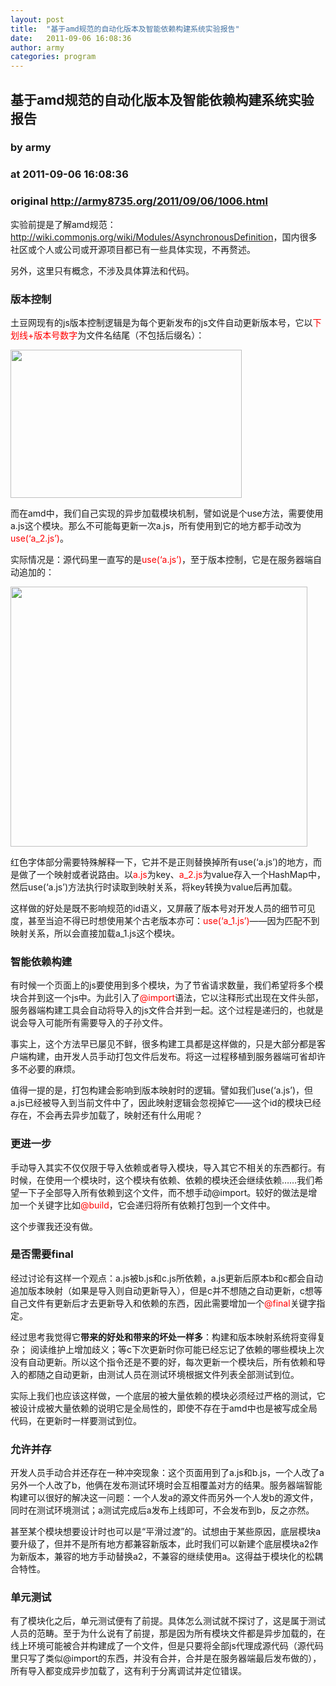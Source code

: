 ```yaml
---
layout: post
title:  "基于amd规范的自动化版本及智能依赖构建系统实验报告"
date:   2011-09-06 16:08:36
author: army
categories: program
---
```


## 基于amd规范的自动化版本及智能依赖构建系统实验报告
### by army
### at 2011-09-06 16:08:36
### original <http://army8735.org/2011/09/06/1006.html>

<p>实验前提是了解amd规范：<a href="http://wiki.commonjs.org/wiki/Modules/AsynchronousDefinition">http://wiki.commonjs.org/wiki/Modules/AsynchronousDefinition</a>，国内很多社区或个人或公司或开源项目都已有一些具体实现，不再赘述。</p>
<p>另外，这里只有概念，不涉及具体算法和代码。</p>
<h3>版本控制</h3>
<p>土豆网现有的js版本控制逻辑是为每个更新发布的js文件自动更新版本号，它以<span style="color:#ff0000">下划线+版本号数字</span>为文件名结尾（不包括后缀名）：</p>
<p><a href="http://army8735.org/wp-content/uploads/2011/09/1.png"><img title="1" src="http://army8735.org/wp-content/uploads/2011/09/1.png" alt="" width="370" height="237"></a></p>
<p>而在amd中，我们自己实现的异步加载模块机制，譬如说是个use方法，需要使用a.js这个模块。那么不可能每更新一次a.js，所有使用到它的地方都手动改为<span style="color:#ff0000">use(‘a_2.js’)</span>。</p>
<p>实际情况是：源代码里一直写的是<span style="color:#ff0000">use(‘a.js’)</span>，至于版本控制，它是在服务器端自动追加的：</p>
<p><a href="http://army8735.org/wp-content/uploads/2011/09/2.png"><img title="2" src="http://army8735.org/wp-content/uploads/2011/09/2.png" alt="" width="475" height="416"></a></p>
<p>红色字体部分需要特殊解释一下，它并不是正则替换掉所有use(‘a.js’)的地方，而是做了一个映射或者说路由。以<span style="color:#ff0000">a.js</span>为key、<span style="color:#ff0000">a_2.js</span>为value存入一个HashMap中，然后use(‘a.js’)方法执行时读取到映射关系，将key转换为value后再加载。</p>
<p>这样做的好处是既不影响规范的id语义，又屏蔽了版本号对开发人员的细节可见度，甚至当迫不得已时想使用某个古老版本亦可：<span style="color:#ff0000">use(‘a_1.js’)</span>——因为匹配不到映射关系，所以会直接加载a_1.js这个模块。</p>
<h3>智能依赖构建</h3>
<p>有时候一个页面上的js要使用到多个模块，为了节省请求数量，我们希望将多个模块合并到这一个js中。为此引入了<span style="color:#ff0000">@import</span>语法，它以注释形式出现在文件头部，服务器端构建工具会自动将导入的js文件合并到一起。这个过程是递归的，也就是说会导入可能所有需要导入的子孙文件。</p>
<p>事实上，这个方法早已屡见不鲜，很多构建工具都是这样做的，只是大部分都是客户端构建，由开发人员手动打包文件后发布。将这一过程移植到服务器端可省却许多不必要的麻烦。</p>
<p>值得一提的是，打包构建会影响到版本映射时的逻辑。譬如我们use(‘a.js’)，但a.js已经被导入到当前文件中了，因此映射逻辑会忽视掉它——这个id的模块已经存在，不会再去异步加载了，映射还有什么用呢？</p>
<h3>更进一步</h3>
<p>手动导入其实不仅仅限于导入依赖或者导入模块，导入其它不相关的东西都行。有时候，在使用一个模块时，这个模块有依赖、依赖的模块还会继续依赖……我们希望一下子全部导入所有依赖到这个文件，而不想手动@import。较好的做法是增加一个关键字比如<span style="color:#ff0000">@build</span>，它会递归将所有依赖打包到一个文件中。</p>
<p>这个步骤我还没有做。</p>
<h3>是否需要final</h3>
<p>经过讨论有这样一个观点：a.js被b.js和c.js所依赖，a.js更新后原本b和c都会自动追加版本映射（如果是导入则自动更新导入），但是c并不想随之自动更新，c想等自己文件有更新后才去更新导入和依赖的东西，因此需要增加一个<span style="color:#ff0000">@final</span>关键字指定。</p>
<p>经过思考我觉得它<strong>带来的好处和带来的坏处一样多</strong>：构建和版本映射系统将变得复杂； 阅读维护上增加歧义；等c下次更新时你可能已经忘记了依赖的哪些模块上次没有自动更新。所以这个指令还是不要的好，每次更新一个模块后，所有依赖和导入的都随之自动更新，由测试人员在测试环境根据文件列表全部测试到位。</p>
<p>实际上我们也应该这样做，一个底层的被大量依赖的模块必须经过严格的测试，它被设计成被大量依赖的说明它是全局性的，即使不存在于amd中也是被写成全局代码，在更新时一样要测试到位。</p>
<h3>允许并存</h3>
<p>开发人员手动合并还存在一种冲突现象：这个页面用到了a.js和b.js，一个人改了a另外一个人改了b，他俩在发布测试环境时会互相覆盖对方的结果。服务器端智能构建可以很好的解决这一问题：一个人发a的源文件而另外一个人发b的源文件，同时在测试环境测试；a测试完成后a发布上线即可，不会发布到b，反之亦然。</p>
<p>甚至某个模块想要设计时也可以是“平滑过渡”的。试想由于某些原因，底层模块a要升级了，但并不是所有地方都兼容新版本，此时我们可以新建个底层模块a2作为新版本，兼容的地方手动替换a2，不兼容的继续使用a。这得益于模块化的松耦合特性。</p>
<h3>单元测试</h3>
<p>有了模块化之后，单元测试便有了前提。具体怎么测试就不探讨了，这是属于测试人员的范畴。至于为什么说有了前提，那是因为所有模块文件都是异步加载的，在线上环境可能被合并构建成了一个文件，但是只要将全部js代理成源代码（源代码里只写了类似@import的东西，并没有合并，合并是在服务器端最后发布做的），所有导入都变成异步加载了，这有利于分离调试并定位错误。</p>